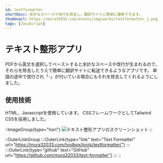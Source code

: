 ```yaml
---
id: textformatter
shortDesc: 余計なスペースや改行を除去し、翻訳サイトに簡単に遷移できます。
thumbnail: https://mura32033.com/assets/img/works/textformatter_1.png
tags: [JavaScript]
---
```


# テキスト整形アプリ

PDFから英文を選択してペーストすると余計なスペースや改行が生まれるので、それらを除去したうえで簡単に翻訳サイトに転送できるようなアプリです。
単語の途中で改行され「-」が付いている場合にもそれを除去してくれるようにしました。

## 使用技術

HTML、Javascriptを使用しています。
CSSフレームワークとしてTailwind CSSを採用しました。

::ImageGroup{type="hori"}
  ![テキスト整形アプリのスクリーンショット](https://mura32033.com/assets/img/works/textformatter_1.png)
::

::OuterLinkGroup
  :::OuterLink{type="link" text="Text Formatter" url="https://mura32033.com/toolbox/tools/textformatter/"}
  :::
  :::OuterLink{type="github" text="GitHub" url="https://github.com/mura32033/text-formatter"}
  :::
::
